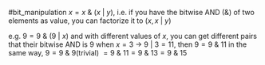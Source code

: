 #bit_manipulation
$x = x\ \&\ (x\ |\ y)$, i.e. if you have the bitwise AND (&) of two elements as value, you can factorize it to $(x, x\ |\ y)$

e.g. $9 = 9\ \& \ (9\ |\ x)$ and with different values of $x$, you can get different pairs that their bitwise AND is $9$
when $x = 3$ -> $9\ |\ 3 = 11$, then $9 = 9\ \&\ 11$
in the same way, $9 = 9\ \&\ 9$(trivial) $= 9\ \&\ 11 = 9\ \&\ 13 = 9\ \&\ 15$